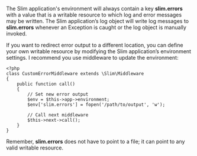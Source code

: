 The Slim application's environment will always contain a key **slim.errors** with a value that is a writable
resource to which log and error messages may be written. The Slim application’s log object will write log messages
to **slim.errors** whenever an Exception is caught or the log object is manually invoked.

If you want to redirect error output to a different location, you can define your own writable resource by
modifying the Slim application’s environment settings. I recommend you use middleware to update the environment:

    <?php
    class CustomErrorMiddleware extends \Slim\Middleware
    {
        public function call()
        {
            // Set new error output
            $env = $this->app->environment;
            $env['slim.errors'] = fopen('/path/to/output', 'w');

            // Call next middleware
            $this->next->call();
        }
    }

Remember, **slim.errors** does not have to point to a file; it can point to any valid writable resource.
